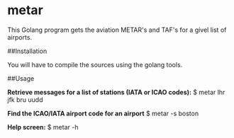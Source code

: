 # metar

This Golang program gets the aviation METAR's and TAF's for a givel list of airports.

##Installation

You will have to compile the sources using the golang tools.

##Usage

**Retrieve messages for a list of stations (IATA or ICAO codes):**
$ metar lhr jfk bru uudd


**Find the ICAO/IATA airport code for an airport**
$ metar -s boston

**Help screen:**
$ metar -h
